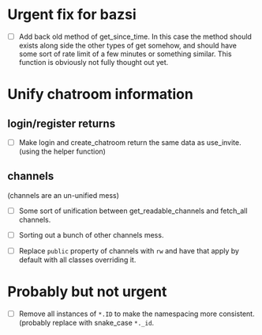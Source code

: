 Urgent fix for bazsi
====================
- [ ] Add back old method of get\_since\_time. In this case the method should exists along side the other types of get somehow, and should have some sort of rate limit of a few minutes or something similar. This function is obviously not fully thought out yet.




Unify chatroom information
==========================
login/register returns
----------------------
- [ ] Make login and create\_chatroom return the same data as use\_invite. (using the helper function)


channels
--------
(channels are an un-unified mess)
- [ ] Some sort of unification between get\_readable\_channels and fetch\_all channels.
- [ ] Sorting out a bunch of other channels mess.
- [ ] Replace `public` property of channels with `rw` and have that apply by default with all classes overriding it.



Probably but not urgent
=======================
- [ ] Remove all instances of `*.ID` to make the namespacing more consistent. (probably replace with snake_case `*._id`.
